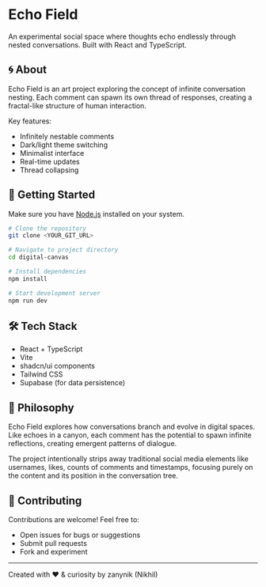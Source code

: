 # Echo Field

An experimental social space where thoughts echo endlessly through nested conversations. Built with React and TypeScript.

## 🌀 About

Echo Field is an art project exploring the concept of infinite conversation nesting. Each comment can spawn its own thread of responses, creating a fractal-like structure of human interaction.

Key features:
- Infinitely nestable comments
- Dark/light theme switching
- Minimalist interface
- Real-time updates
- Thread collapsing

## 🚀 Getting Started

Make sure you have [Node.js](https://nodejs.org/) installed on your system.

```sh
# Clone the repository
git clone <YOUR_GIT_URL>

# Navigate to project directory
cd digital-canvas

# Install dependencies
npm install

# Start development server
npm run dev
```

## 🛠 Tech Stack

- React + TypeScript
- Vite
- shadcn/ui components
- Tailwind CSS
- Supabase (for data persistence)

## 💭 Philosophy

Echo Field explores how conversations branch and evolve in digital spaces. Like echoes in a canyon, each comment has the potential to spawn infinite reflections, creating emergent patterns of dialogue.

The project intentionally strips away traditional social media elements like usernames, likes, counts of comments and timestamps, focusing purely on the content and its position in the conversation tree.

## 🤝 Contributing

Contributions are welcome! Feel free to:
- Open issues for bugs or suggestions
- Submit pull requests
- Fork and experiment
---

Created with ❤️ & curiosity by zanynik (Nikhil)
